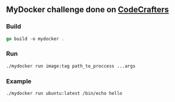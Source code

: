 ## MyDocker challenge done on [CodeCrafters](https://app.codecrafters.io/catalog)

### Build
```go
go build -o mydocker .
```

### Run
```bash
./mydocker run image:tag path_to_proccess ...args
```

### Example
```bash
./mydocker run ubuntu:latest /bin/echo hello
```